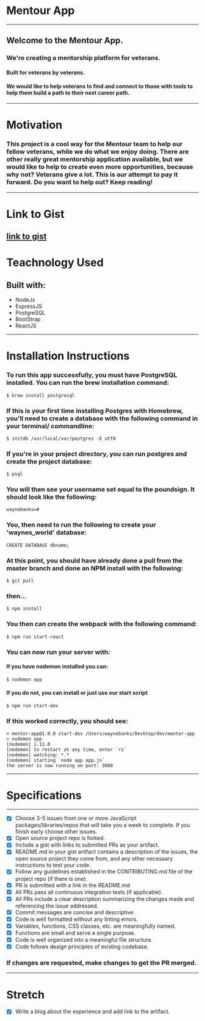 # Mentour App
***
## Welcome to the Mentour App.
### We're creating a mentorship platform for veterans.  
#### Built for veterans by veterans.
#### We would like to help veterans to find and connect to those with tools to help them build a path to their next career path.
---
# Motivation
### This project is a cool way for the Mentour team to help our fellow veterans, while we do what we enjoy doing. There are other really great mentorship application available, but we would like to help to create even more opportunities, because why not? Veterans give a lot. This is our attempt to pay it forward. Do you want to help out? Keep reading!
---
# Link to Gist
   [link to gist](https://gist.github.com/Limelight-Management-Group/1fb9e4500060bca8093c84568777ea5b)
---
# Teachnology Used
## Built with:
+ NodeJs
+ ExpressJS
+ PostgreSQL
+ BootStrap
+ ReactJS
---
# Installation Instructions
### To run this app successfully, you must have PostgreSQL installed. You can run the brew installation command:
    $ brew install postgresql
### If this is your first time installing Postgres with Homebrew, you'll need to create a database with the following command in your terminal/ commandline:
    $ initdb /usr/local/var/postgres -E utf8
### If you're in your project directory, you can run postgres and create the project database:
    $ psql
### You will then see your username set equal to the poundsign. It should look like the following:
    waynebanks=#
### You, then need to run the following to create your 'waynes_world' database:
    CREATE DATABASE dbname;
### At this point, you should have already done a pull from the master branch and done an NPM install with the following:
    $ git pull
### then...
    $ npm install
### You then can create the webpack with the following command:
    $ npm run start-react
### You can now run your server with:
#### If you have nodemon installed you can:
    $ nodemon app 
#### If you do not, you can install or just use our start script
    $ npm run start-dev
### If this worked correctly, you should see:
    > mentor-app@1.0.0 start-dev /Users/waynebanks/Desktop/dev/mentor-app
    > nodemon app
    [nodemon] 1.11.0
    [nodemon] to restart at any time, enter `rs`
    [nodemon] watching: *.*
    [nodemon] starting `node app app.js`
    the server is now running on port: 3000
***
# Specifications
---
- [x] Choose 3-5 issues from one or more JavaScript packages/libraries/repos that will take you a week to complete. If you finish early choose other issues.
- [x] Open source project repo is forked.
- [x] Include a gist with links to submitted PRs as your artifact.
- [x] README.md in your gist artifact contains a description of the issues, the open source project they come from, and any other necessary instructions to test your code.
- [x] Follow any guidelines established in the CONTRIBUTING.md file of the project repo (if there is one).
- [x] PR is submitted with a link in the README.md
- [x] All PRs pass all continuous integration tests (if applicable).
- [x] All PRs include a clear description summarizing the changes made and referencing the issue addressed.
- [x] Commit messages are concise and descriptive.
- [x] Code is well formatted without any linting errors.
- [x] Variables, functions, CSS classes, etc. are meaningfully named.
- [x] Functions are small and serve a single purpose.
- [x] Code is well organized into a meaningful file structure.
- [x] Code follows design principles of existing codebase.
### If changes are requested, make changes to get the PR merged.
---
# Stretch
- [x] Write a blog about the experience and add link to the artifact.
    
